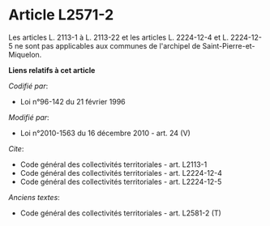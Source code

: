 # Article L2571-2

Les articles L. 2113-1 à L. 2113-22 et les articles L. 2224-12-4 et L. 2224-12-5 ne sont pas applicables aux communes de
l'archipel de Saint-Pierre-et-Miquelon.

**Liens relatifs à cet article**

_Codifié par_:

  - Loi n°96-142 du 21 février 1996

_Modifié par_:

  - Loi n°2010-1563 du 16 décembre 2010 - art. 24 (V)

_Cite_:

  - Code général des collectivités territoriales - art. L2113-1
  - Code général des collectivités territoriales - art. L2224-12-4
  - Code général des collectivités territoriales - art. L2224-12-5

_Anciens textes_:

  - Code général des collectivités territoriales - art. L2581-2 (T)
